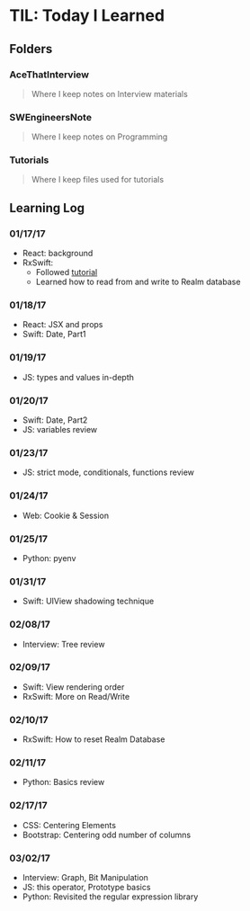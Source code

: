 # TIL: Today I Learned

## Folders

### AceThatInterview
> Where I keep notes on Interview materials

### SWEngineersNote
> Where I keep notes on Programming

### Tutorials
> Where I keep files used for tutorials

## Learning Log
### 01/17/17
- React: background
- RxSwift:
	- Followed [tutorial](http://irekasoft.com/blog/todo-list-with-realm-swift)
	- Learned how to read from and write to Realm database

### 01/18/17
- React: JSX and props
- Swift: Date, Part1

### 01/19/17
- JS: types and values in-depth

### 01/20/17
- Swift: Date, Part2
- JS: variables review

### 01/23/17
- JS: strict mode, conditionals, functions review

### 01/24/17
- Web: Cookie & Session

### 01/25/17
- Python: pyenv

### 01/31/17
- Swift: UIView shadowing technique

### 02/08/17
- Interview: Tree review

### 02/09/17
- Swift: View rendering order
- RxSwift: More on Read/Write

### 02/10/17
- RxSwift: How to reset Realm Database

### 02/11/17
- Python: Basics review

### 02/17/17
- CSS: Centering Elements
- Bootstrap: Centering odd number of columns

### 03/02/17
- Interview: Graph, Bit Manipulation
- JS: this operator, Prototype basics 
- Python: Revisited the regular expression library